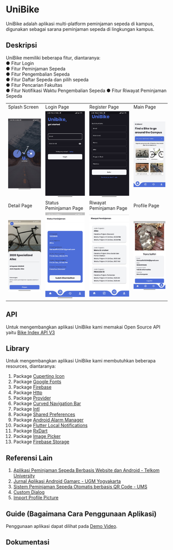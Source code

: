 # UniBike
UniBike adalah aplikasi multi-platform peminjaman sepeda di kampus, digunakan sebagai sarana peminjaman sepeda di lingkungan kampus.

## Deskripsi
UniBike memiliki beberapa fitur, diantaranya:\
● Fitur Login\
● Fitur Peminjaman Sepeda\
● Fitur Pengembalian Sepeda\
● Fitur Daftar Sepeda dan pilih sepeda\
● Fitur Pencarian Fakultas\
● Fitur Notifikasi Waktu Pengembalian Sepeda
● Fitur Riwayat Peminjaman Sepeda


<table>
  <tr>
     <td>Splash Screen</td>
    <td>Login Page</td>
     <td>Register Page</td>
     <td>Main Page</td>
  </tr>
  <tr>
    <td><img alt='Login Page' src="https://github.com/fionayovita/images/blob/main/unibike%20assets/splash%20screen.jpg" width="200"></td>
    <td><img alt='Login Page' src="https://github.com/fionayovita/images/blob/main/unibike%20assets/login.jpg" width="200"></td>
    <td><img alt='Register Page' src="https://github.com/fionayovita/images/blob/main/unibike%20assets/register.jpg" width="200"></td>
    <td><img alt='Maim Page' src="https://github.com/fionayovita/images/blob/main/unibike%20assets/mainpage.jpg" width="200"></td>
  </tr>
  <tr>
    <td>Detail Page</td>
    <td>Status Peminjaman Page</td>
     <td>Riwayat Peminjaman Page</td>
     <td>Profile Page</td>
  </tr>
  <tr>
    <td><img alt='Detail Page' src="https://github.com/fionayovita/images/blob/main/unibike%20assets/detail.jpg" width="200"></td>
    <td><img alt='Status Peminjaman Page' src="https://github.com/fionayovita/images/blob/main/unibike%20assets/status%20peminjaman.jpg" width="200"></td>
    <td><img alt='Riwayat Peminjaman Page' src="https://github.com/fionayovita/images/blob/main/unibike%20assets/riwayat%20peminjaman.jpg" width="200"></td>
    <td><img alt='Profile Page' src="https://github.com/fionayovita/images/blob/main/unibike%20assets/profile.jpg" width="200"></td>
  </tr>
 </table>

## API
Untuk mengembangkan aplikasi UniBike kami memakai Open Source API yaitu [Bike Index API V3](https://bikeindex.org/)


## Library
Untuk mengembangkan aplikasi UniBike kami membutuhkan beberapa resources, diantaranya:
1. Package [Cupertino Icon](https://pub.dev/packages/cupertino_icons)
2. Package [Google Fonts](https://pub.dev/packages/google_fonts)
3. Package [Firebase](https://firebase.google.com/)
4. Package [Http](https://pub.dev/packages/http)
5. Package [Provider](https://https://pub.dev/packages/provider)
6. Package [Curved Navigation Bar](https://pub.dev/packages/curved_navigation_bar)
7. Package [Intl](https://pub.dev/packages/intl)
8. Package [Shared Preferences](https://pub.dev/packages/shared_preferences)
9. Package [Android Alarm Manager](https://pub.dev/packages/android_alarm_manager)
10. Package [Flutter Local Notifications](https://pub.dev/packages/flutter_local_notifications)
11. Package [RxDart](https://pub.dev/packages/rxdart)
12. Package [Image Picker](https://pub.dev/packages/image_picker)
13. Package [Firebase Storage](https://pub.dev/packages/firebase_storage)

## Referensi Lain
1. [Aplikasi Peminjaman Sepeda Berbasis Website dan Android - Telkom University](https://core.ac.uk/reader/299903990)
2. [Jurnal Aplikasi Android Gamarc - UGM Yogyakarta](https://publikasiilmiah.ums.ac.id/xmlui/handle/11617/10827)
3. [Sistem Peminjaman Sepeda Otomatis berbasis QR Code - UMS](https://journals.ums.ac.id/index.php/emitor/article/view/8461)
4. [Custom Dialog](https://medium.flutterdevs.com/custom-dialog-in-flutter-7ca5c2a8d33a)
5. [Import Profile Picture](https://www.youtube.com/watch?v=6af6qgziYfo)

## Guide (Bagaimana Cara Penggunaan Aplikasi)
Penggunaan aplikasi dapat dilihat pada [Demo Video](https://drive.google.com/file/d/1OfOJ7v9xaJquyVHzTFR7C__AI-u9Jjp1/view?usp=sharing).

## Dokumentasi
